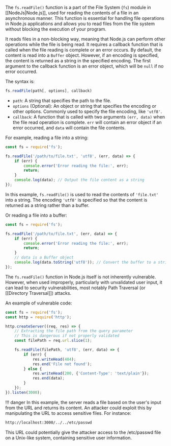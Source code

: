 The `fs.readFile()` function is a part of the File System (`fs`) module in [[NodeJs|Node.js]], used for reading the contents of a file in an asynchronous manner. This function is essential for handling file operations in Node.js applications and allows you to read files from the file system without blocking the execution of your program.

It reads files in a non-blocking way, meaning that Node.js can perform other operations while the file is being read. It requires a callback function that is called when the file reading is complete or an error occurs. By default, the content is read into a `Buffer` object. However, if an encoding is specified, the content is returned as a string in the specified encoding. The first argument to the callback function is an error object, which will be `null` if no error occurred.

The syntax is:

```js
fs.readFile(path[, options], callback)
```

- `path`: A string that specifies the path to the file.
- `options` (Optional): An object or string that specifies the encoding or other options. Commonly used to specify the file encoding, like `'utf8'`.
- `callback`: A function that is called with two arguments `(err, data)` when the file read operation is complete. `err` will contain an error object if an error occurred, and `data` will contain the file contents.

For example, reading a file into a string:

```javascript
const fs = require('fs');

fs.readFile('/path/to/file.txt', 'utf8', (err, data) => {
    if (err) {
        console.error('Error reading the file:', err);
        return;
    }
    console.log(data); // Output the file content as a string
});
```

In this example, `fs.readFile()` is used to read the contents of `'file.txt'` into a string. The encoding `'utf8'` is specified so that the content is returned as a string rather than a buffer.

Or reading a file into a buffer:

```js
const fs = require('fs');

fs.readFile('/path/to/file.txt', (err, data) => {
    if (err) {
        console.error('Error reading the file:', err);
        return;
    }
    // data is a Buffer object
    console.log(data.toString('utf8')); // Convert the buffer to a string
});
```

The `fs.readFile()` function in Node.js itself is not inherently vulnerable. However, when used improperly, particularly with unvalidated user input, it can lead to security vulnerabilities, most notably Path Traversal (or [[Directory Traversal]]) attacks.

An example of vulnerable code:

```js
const fs = require('fs');
const http = require('http');

http.createServer((req, res) => {
    // Extracting the file path from the query parameter
    // This is dangerous if not properly validated
    const filePath = req.url.slice(1);

    fs.readFile(filePath, 'utf8', (err, data) => {
        if (err) {
            res.writeHead(404);
            res.end('File not found');
        } else {
            res.writeHead(200, {'Content-Type': 'text/plain'});
            res.end(data);
        }
    });
}).listen(3000);
```

!!! danger
    In this example, the server reads a file based on the user's input from the URL and returns its content. An attacker could exploit this by manipulating the URL to access sensitive files. For instance:

```bash
http://localhost:3000/../../etc/passwd
```

This URL could potentially give the attacker access to the /etc/passwd file on a Unix-like system, containing sensitive user information.

